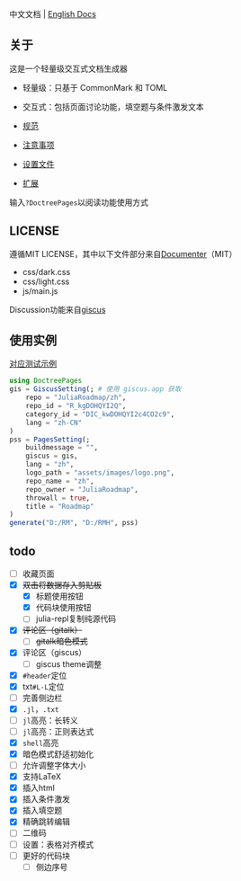 中文文档 | [English Docs](README_en.md)

## 关于
这是一个轻量级交互式文档生成器
* 轻量级：只基于 CommonMark 和 TOML
* 交互式：包括页面讨论功能，填空题与条件激发文本

* [规范](docs/guidelines.md)
* [注意事项](docs/notice.md)
* [设置文件](docs/settings.md)
* [扩展](docs/extension.md)

输入`?DoctreePages`以阅读功能使用方式

## LICENSE
遵循MIT LICENSE，其中以下文件部分来自[Documenter](https://github.com/JuliaDocs/Documenter.jl)（MIT）
* css/dark.css
* css/light.css
* js/main.js

Discussion功能来自[giscus](https://github.com/giscus/giscus)

## 使用实例
[对应测试示例](https://juliaroadmap.github.io/docs/meta/doctest.html)
```jl
using DoctreePages
gis = GiscusSetting(; # 使用 giscus.app 获取
	repo = "JuliaRoadmap/zh",
	repo_id = "R_kgDOHQYI2Q",
	category_id = "DIC_kwDOHQYI2c4CO2c9",
	lang = "zh-CN"
)
pss = PagesSetting(;
	buildmessage = "",
	giscus = gis,
	lang = "zh",
	logo_path = "assets/images/logo.png",
	repo_name = "zh",
	repo_owner = "JuliaRoadmap",
	throwall = true,
	title = "Roadmap"
)
generate("D:/RM", "D:/RMH", pss)
```

## todo
- [ ] 收藏页面
- [x] ~~双击将数据存入剪贴板~~
	- [x] 标题使用按钮
	- [x] 代码块使用按钮
	- [ ] julia-repl复制纯源代码
- [x] ~~评论区（gitalk）~~
	- [ ] ~~gitalk暗色模式~~
- [x] 评论区（giscus）
	- [ ] giscus theme调整
- [x] `#header`定位
- [x] txt`#L-L`定位
- [ ] 完善侧边栏
- [x] `.jl`，`.txt`
- [ ] `jl`高亮：长转义
- [ ] `jl`高亮：正则表达式
- [x] `shell`高亮
- [x] 暗色模式舒适初始化
- [ ] 允许调整字体大小
- [x] 支持LaTeX
- [x] 插入html
- [x] 插入条件激发
- [x] 插入填空题
- [x] 精确跳转编辑
- [ ] 二维码
- [ ] 设置：表格对齐模式
- [ ] 更好的代码块
	- [ ] 侧边序号
